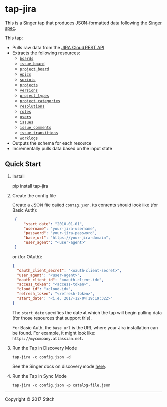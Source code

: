 # tap-jira

This is a [Singer](https://singer.io) tap that produces JSON-formatted data
following the [Singer
spec](https://github.com/singer-io/getting-started/blob/master/SPEC.md).

This tap:

- Pulls raw data from the [JIRA Cloud REST
  API](https://docs.atlassian.com/jira/REST/cloud/#api/2/)
- Extracts the following resources:
  - [`boards`](https://developer.atlassian.com/cloud/jira/software/rest/api-group-other-operations/#api-agile-1-0-board-get)
  - [`issue_board`](https://developer.atlassian.com/cloud/jira/software/rest/api-group-board/#api-agile-1-0-board-boardid-issue-get)
  - [`project_board`](https://developer.atlassian.com/cloud/jira/software/rest/api-group-board/#api-agile-1-0-board-boardid-project-get)
  - [`epics`](https://developer.atlassian.com/cloud/jira/software/rest/api-group-board/#api-agile-1-0-board-boardid-epic-get)
  - [`sprints`]()
  - [`projects`](https://docs.atlassian.com/jira/REST/cloud/#api/2/project-getAllProjects)
  - [`versions`](https://docs.atlassian.com/jira/REST/cloud/#api/2/project-getProjectVersionsPaginated)
  - [`project_types`](https://docs.atlassian.com/jira/REST/cloud/#api/2/project/type-getAllProjectTypes)
  - [`project_categories`](https://docs.atlassian.com/jira/REST/cloud/#api/2/projectCategory-getAllProjectCategories)
  - [`resolutions`](https://docs.atlassian.com/jira/REST/cloud/#api/2/resolution-getResolutions)
  - [`roles`](https://docs.atlassian.com/jira/REST/cloud/#api/2/role-getProjectRoles)
  - [`users`](https://docs.atlassian.com/jira/REST/cloud/#api/2/user-findUsers)
  - [`issues`](https://docs.atlassian.com/jira/REST/cloud/#api/2/search-search)
  - [`issue_comments`](https://docs.atlassian.com/jira/REST/cloud/#api/2/search-search)
  - [`issue_transitions`](https://docs.atlassian.com/jira/REST/cloud/#api/2/search-search)  
  - [`worklogs`](https://docs.atlassian.com/jira/REST/cloud/#api/2/worklog-getWorklogsForIds)
- Outputs the schema for each resource
- Incrementally pulls data based on the input state

## Quick Start

1. Install

    pip install tap-jira

2. Create the config file

   Create a JSON file called `config.json`. Its contents should look like
   (for Basic Auth):

   ```json
    {
        "start_date": "2010-01-01",
        "username": "your-jira-username",
        "password": "your-jira-password",
        "base_url": "https://your-jira-domain",
        "user_agent": "<user-agent>"
    }
    ```

   or (for OAuth):

   ```json
   {
     "oauth_client_secret": "<oauth-client-secret>",
     "user_agent": "<user-agent>",
     "oauth_client_id": "<oauth-client-id>",
     "access_token": "<access-token>",
     "cloud_id": "<cloud-id>",
     "refresh_token": "<refresh-token>",
     "start_date": "<i.e. 2017-12-04T19:19:32Z>"
   }
   ```

   The `start_date` specifies the date at which the tap will begin pulling data
   (for those resources that support this).

   For Basic Auth, the `base_url` is the URL where your Jira installation
   can be found. For example, it might look like:
   `https://mycompany.atlassian.net`.

4. Run the Tap in Discovery Mode

   ```
   tap-jira -c config.json -d
   ```

   See the Singer docs on discovery mode
   [here](https://github.com/singer-io/getting-started/blob/master/docs/DISCOVERY_MODE.md#discovery-mode).

5. Run the Tap in Sync Mode

   ```
   tap-jira -c config.json -p catalog-file.json
   ```

---

Copyright &copy; 2017 Stitch
